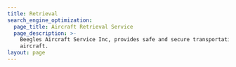 ```yaml
---
title: Retrieval
search_engine_optimization:
  page_title: Aircraft Retrieval Service
  page_description: >-
    Beegles Aircraft Service Inc, provides safe and secure transportation of
    aircraft.
layout: page
---
```


